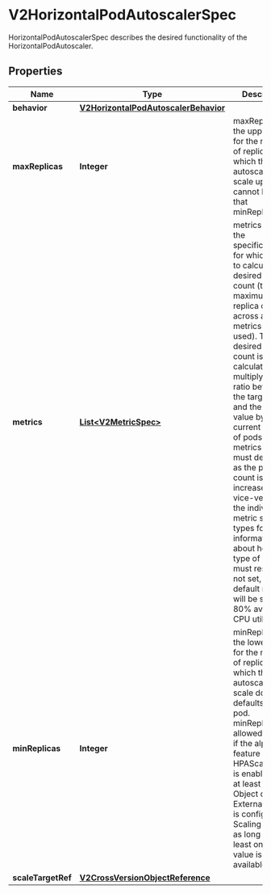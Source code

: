 

# V2HorizontalPodAutoscalerSpec

HorizontalPodAutoscalerSpec describes the desired functionality of the HorizontalPodAutoscaler.

## Properties

| Name | Type | Description | Notes |
|------------ | ------------- | ------------- | -------------|
|**behavior** | [**V2HorizontalPodAutoscalerBehavior**](V2HorizontalPodAutoscalerBehavior.md) |  |  [optional] |
|**maxReplicas** | **Integer** | maxReplicas is the upper limit for the number of replicas to which the autoscaler can scale up. It cannot be less that minReplicas. |  |
|**metrics** | [**List&lt;V2MetricSpec&gt;**](V2MetricSpec.md) | metrics contains the specifications for which to use to calculate the desired replica count (the maximum replica count across all metrics will be used).  The desired replica count is calculated multiplying the ratio between the target value and the current value by the current number of pods.  Ergo, metrics used must decrease as the pod count is increased, and vice-versa.  See the individual metric source types for more information about how each type of metric must respond. If not set, the default metric will be set to 80% average CPU utilization. |  [optional] |
|**minReplicas** | **Integer** | minReplicas is the lower limit for the number of replicas to which the autoscaler can scale down.  It defaults to 1 pod.  minReplicas is allowed to be 0 if the alpha feature gate HPAScaleToZero is enabled and at least one Object or External metric is configured.  Scaling is active as long as at least one metric value is available. |  [optional] |
|**scaleTargetRef** | [**V2CrossVersionObjectReference**](V2CrossVersionObjectReference.md) |  |  |



